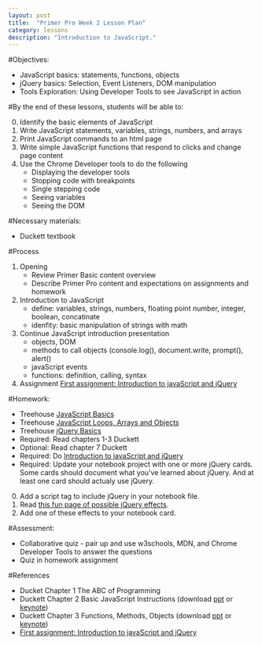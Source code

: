 ```yaml
---
layout: post
title:  "Primer Pro Week 2 Lesson Plan"
category: lessons
description: "Introduction to JavaScript."
---
```


#Objectives:

* JavaScript basics: statements, functions, objects
* jQuery basics: Selection, Event Listeners, DOM manipulation
* Tools Exploration: Using Developer Tools to see JavaScript in action


#By the end of these lessons, students will be able to:

0. Identify the basic elements of JavaScript
0. Write JavaScript statements, variables, strings, numbers, and arrays
0. Print JavaScript commands to an html page
0. Write simple JavaScript functions that respond to clicks and change page content
0. Use the Chrome Developer tools to do the following
	* Displaying the developer tools
	* Stopping code with breakpoints
	* Single stepping code
	* Seeing variables
	* Seeing the DOM

#Necessary materials:
* Duckett textbook

#Process

1. Opening
	*	Review Primer Basic content overview
	*	Describe Primer Pro content and expectations on assignments and homework
2. 	Introduction to JavaScript
	* define: variables, strings, numbers, floating point number, integer, boolean, concatinate
	* idenfity: basic manipulation of strings with math
3.	Continue JavaScript introduction presentation
	* objects, DOM
	* methods to call objects (console.log(), document.write, prompt(), alert()
	* javaScript events
	* functions: definition, calling, syntax
4. Assignment [First assignment: Introduction to javaScript and jQuery](http://portlandcodeschool.github.io/primer/assignments/introduction-to-javascript-and-jquery/)

#Homework:

*	Treehouse [JavaScript Basics](http://teamtreehouse.com/library/javascript-basics)
*	Treehouse [JavaScript Loops, Arrays and Objects](http://teamtreehouse.com/library/javascript-loops-arrays-and-objects)
*	Treehouse [jQuery Basics](http://teamtreehouse.com/library/jquery-basics)
*	Required: Read chapters 1-3 Duckett
* Optional: Read chapter 7 Duckett
*	Required: Do [Introduction to javaScript and jQuery](http://portlandcodeschool.github.io/primer/assignments/06-introduction-to-javascript-and-jquery/)
* Required: Update your notebook project with one or more jQuery cards. Some cards should document what you've learned about jQuery. And at least one card should actualy use jQuery.

0. Add a script tag to include jQuery in your notebook file.
0. Read [this fun page of possible jQuery effects](http://stephanieargy.github.io/jQuerySampler/).
0. Add one of these effects to your notebook card.




#Assessment:

* Collaborative quiz - pair up and use w3schools, MDN, and Chrome Developer Tools to answer the questions
* Quiz in homework assignment

#References

*	Ducket Chapter 1 The ABC of Programming
*	Duckett Chapter 2 Basic JavaScript Instructions (download [ppt](../assets/presentations/javascript-c02.ppt) or [keynote](../assets/presentations/javascript-c02.key.zip))
*	Duckett Chapter 3 Functions, Methods, Objects (download [ppt](../assets/presentations/javascript-c03.ppt) or [keynote](../assets/presentations/javascript-c03.key.zip))
*	[First assignment: Introduction to javaScript and jQuery](http://portlandcodeschool.github.io/primer/assignments/06-introduction-to-javascript-and-jquery/)
